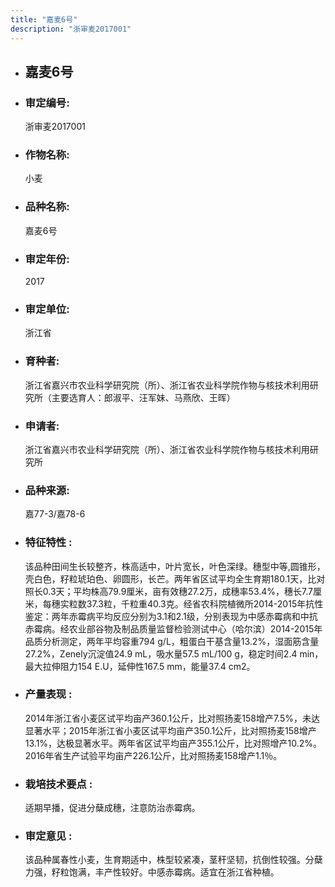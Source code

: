 ```yaml
---
title: "嘉麦6号"
description: "浙审麦2017001"
---
```

* ## 嘉麦6号
* ###  审定编号:  
   浙审麦2017001

*  ### 作物名称:  
   小麦

*   ###  品种名称: 
    嘉麦6号

*   ### 审定年份: 
    2017

*   ### 审定单位:  
    浙江省

*   ### 育种者:  
    浙江省嘉兴市农业科学研究院（所）、浙江省农业科学院作物与核技术利用研究所（主要选育人：郎淑平、汪军妹、马燕欣、王晖）  

*   ### 申请者:  
    浙江省嘉兴市农业科学研究院（所）、浙江省农业科学院作物与核技术利用研究所

*   ### 品种来源:  
    嘉77-3/嘉78-6

*   ### 特征特性 : 
    该品种田间生长较整齐，株高适中，叶片宽长，叶色深绿。穗型中等,圆锥形，壳白色，籽粒琥珀色、卵圆形，长芒。两年省区试平均全生育期180.1天，比对照长0.3天；平均株高79.9厘米，亩有效穗27.2万，成穗率53.4%，穗长7.7厘米，每穗实粒数37.3粒，千粒重40.3克。经省农科院植微所2014-2015年抗性鉴定：两年赤霉病平均反应分别为3.1和2.1级，分别表现为中感赤霉病和中抗赤霉病。经农业部谷物及制品质量监督检验测试中心（哈尔滨）2014-2015年品质分析测定，两年平均容重794 g/L，粗蛋白干基含量13.2%，湿面筋含量27.2%，Zenely沉淀值24.9 mL，吸水量57.5 mL/100 g，稳定时间2.4 min，最大拉伸阻力154 E.U，延伸性167.5 mm，能量37.4 cm2。

*   ### 产量表现 : 
    2014年浙江省小麦区试平均亩产360.1公斤，比对照扬麦158增产7.5%，未达显著水平；2015年浙江省小麦区试平均亩产350.1公斤，比对照扬麦158增产13.1%，达极显著水平。两年省区试平均亩产355.1公斤，比对照增产10.2%。2016年省生产试验平均亩产226.1公斤，比对照扬麦158增产1.1％。

*   ### 栽培技术要点 : 
    适期早播，促进分蘖成穗，注意防治赤霉病。

*   ### 审定意见 : 
    该品种属春性小麦，生育期适中，株型较紧凑，茎秆坚韧，抗倒性较强。分蘖力强，籽粒饱满，丰产性较好。中感赤霉病。适宜在浙江省种植。
